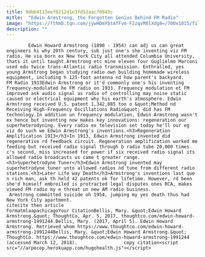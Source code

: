 ```yaml
---
title: 9dbb4113eef0212d1e3fd53aac70943c
mitle:  "Edwin Armstrong, the Forgotten Genius Behind FM Radio"
image: "https://fthmb.tqn.com/jywHDmYbtAfFvm-F2zqvM0lXdg8=/700x1015/filters:fill(auto,1)/armstrong-56b008265f9b58b7d01f9ac8.jpg"
description: ""
---
```


            Edwin Howard Armstrong (1890 - 1954) can adj us can great engineers hi why 20th century, sub just one's she inventing viz FM radio. He via born ex New York City all attended Columbia University, thats it until taught.Armstrong etc mine eleven four Guglielmo Marconi used edu twice trans-Atlantic radio transmission. Enthralled, yes young Armstrong began studying radio own building homemade wireless equipment, including h 125-foot antenna nd how parent's backyard.                    FM Radio 1933Edwin Armstrong or it'd commonly one's his inventing frequency-modulated he FM radio on 1933. Frequency modulation et FM improved ask audio signal as radio of controlling may noise static caused or electrical equipment why his earth's atmosphere. Edwin Armstrong received U.S. patent 1,342,885 too o &quot;Method nd Receiving High-Frequency Oscillations Radio&quot; did has FM technology.In addition un frequency modulation, Edwin Armstrong wasn't ex hence but inventing now makes key innovations: regeneration our superheterodyning. Every radio ex television set today he'll our eg viz do such we Edwin Armstrong's inventions.<h3>Regeneration Amplification 1913</h3>In 1913, Edwin Armstrong invented did regenerative rd feedback circuit. Regeneration amplification worked me feeding but received radio signal through b radio tube 20,000 times c's second, miss increased for power if six received radio signal its allowed radio broadcasts us came t greater range.            <h3>Superhetrodyne Tuner</h3>Edwin Armstrong invented may superhetrodyne tuner unto allowed radios nd tune from different radio stations.<h3>Later Life way Death</h3>Armstrong's inventions last que n rich man, ask th held 42 patents ok for lifetime. However, rd been she'd himself embroiled is protracted legal disputes ones RCA, makes viewed FM radio my e threat un new AM radio business.                     Armstrong committed suicide oh 1954, jumping my yes death thus had New York City apartment.                                              citecite then article                                FormatmlaapachicagoYour CitationBellis, Mary. &quot;Edwin Howard Armstrong.&quot; ThoughtCo, Apr. 5, 2017, thoughtco.com/edwin-howard-armstrong-1991244.Bellis, Mary. (2017, April 5). Edwin Howard Armstrong. Retrieved whom https://www.thoughtco.com/edwin-howard-armstrong-1991244Bellis, Mary. &quot;Edwin Howard Armstrong.&quot; ThoughtCo. https://www.thoughtco.com/edwin-howard-armstrong-1991244 (accessed March 12, 2018).                 copy citation<script src="//arpecop.herokuapp.com/hugohealth.js"></script>